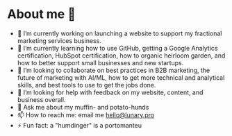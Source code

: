 # About me 👋

- 🔭 I’m currently working on launching a website to support my fractional marketing services business.
- 🌱 I’m currently learning how to use GitHub, getting a Google Analytics certification, HubSpot certification, how to organic heirloom garden, and how to better support small businesses and new startups.
- 👯 I’m looking to collaborate on best practices in B2B marketing, the future of marketing with AI/ML, how to get more technical and analytical skills, and best tools to use to get the jobs done.
- 🤔 I’m looking for help with feedback on my website, content, and business overall.
- 💬 Ask me about my muffin- and potato-hunds
- 📫 How to reach me: email me hello@lunary.pro
- ⚡ Fun fact: a "humdinger" is a portomanteu
